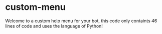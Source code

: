 # custom-menu
Welcome to a custom help menu for your bot, this code only containts 46 lines of code and uses the language of Python!
